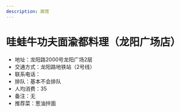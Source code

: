 ```yaml
---
description: 面馆
---
```


# 哇蛙牛功夫面渝都料理（龙阳广场店）

* 地址：龙阳路2000号龙阳广场2层
* 交通方式：龙阳路地铁站（2号线）
* 联系电话：
* 排队：基本不会排队
* 人均消费：35
* 备注：无
* 推荐菜：葱油拌面
